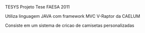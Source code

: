 TESYS
Projeto Tese FAESA 2011

Utiliza linguagem JAVA com framework MVC V-Raptor da CAELUM

Consiste em um sistema de cricao de camisetas personalizadas
